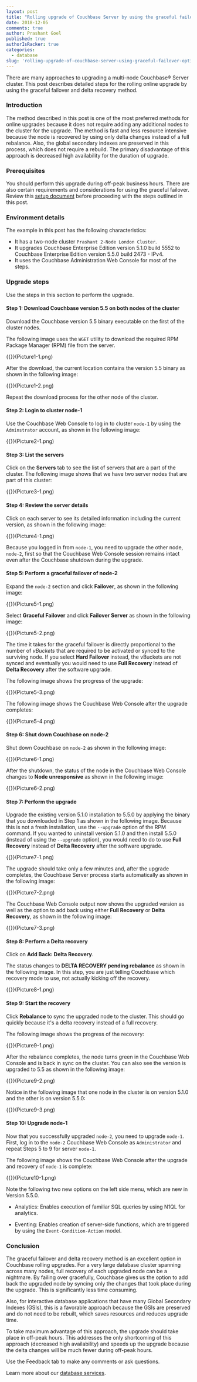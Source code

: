 ```yaml
---
layout: post
title: "Rolling upgrade of Couchbase Server by using the graceful failover option"
date: 2018-12-05
comments: true
author: Prashant Goel
published: true
authorIsRacker: true
categories:
  - database
slug: 'rolling-upgrade-of-couchbase-server-using-graceful-failover-option' 
---
```


There are many approaches to upgrading a multi-node Couchbase&reg; Server cluster.
This post describes detailed steps for the rolling online upgrade by using the
graceful failover and delta recovery method.

<!--more-->

### Introduction

The method described in this post is one of the most preferred methods for online
upgrades because it does not require adding any additional nodes to the cluster
for the upgrade. The method is fast and less resource intensive because the node
is recovered by using only delta changes instead of a full rebalance. Also, the
global secondary indexes are preserved in this process, which does not require
a rebuild. The primary disadvantage of this approach is decreased high
availability for the duration of upgrade.

### Prerequisites

You should perform this upgrade during off-peak business hours.  There are
also certain requirements and considerations for using the graceful failover.
Review this [setup document](https://docs.couchbase.com/server/5.5/clustersetup/setup-failover-graceful.html)
before proceeding with the steps outlined in this post.

### Environment details

The example in this post has the following characteristics:

- It has a two-node cluster `Prashant 2-Node London Cluster`.
- It upgrades Couchbase Enterprise Edition version 5.1.0 build 5552 to Couchbase
Enterprise Edition version 5.5.0 build 2473 - IPv4.
- It uses the Couchbase Administration Web Console for most of the steps.

### Upgrade steps

Use the steps in this section to perform the upgrade.

#### Step 1: Download Couchbase version 5.5 on both nodes of the cluster

Download the Couchbase version 5.5 binary executable on the first of the cluster
nodes.

The following image uses the `WGET` utility to download the required RPM Package
Manager (RPM) file from the server.

{{<image src="" title="" alt="">}}(Picture1-1.png)

After the download, the current location contains the version 5.5 binary as shown
in the following image:

{{<image src="" title="" alt="">}}(Picture1-2.png)

Repeat the download process for the other node of the cluster.

#### Step 2: Login to cluster node-1

Use the Couchbase Web Console to log in to cluster `node-1` by using the
`Adminstrator` account, as shown in the following image:

{{<image src="" title="" alt="">}}(Picture2-1.png)

#### Step 3: List the servers

Click on the **Servers** tab to see the list of servers that are a part of the
cluster. The following image shows that we have two server nodes that are part
of this cluster:

{{<image src="" title="" alt="">}}(Picture3-1.png)

#### Step 4: Review the server details

Click on each server to see its detailed information including the current
version, as shown in the following image:

{{<image src="" title="" alt="">}}(Picture4-1.png)

Because you logged in from `node-1`, you need to upgrade the other node, `node-2`,
first so that the Couchbase Web Console session remains intact even after the
Couchbase shutdown during the upgrade.

#### Step 5: Perform a graceful failover of node-2

Expand the `node-2` section and click **Failover**, as shown in the following
image:

{{<image src="" title="" alt="">}}(Picture5-1.png)

Select **Graceful Failover** and click **Failover Server** as shown in the
following image:

{{<image src="" title="" alt="">}}(Picture5-2.png)

The time it takes for the graceful failover is directly proportional to the
number of *vBuckets* that are required to be activated or synced to the surviving
node. If you select **Hard Failover** instead, the vBuckets are not synced and
eventually you would need to use **Full Recovery** instead of **Delta Recovery**
after the software upgrade.

The following image shows the progress of the upgrade:

{{<image src="" title="" alt="">}}(Picture5-3.png)

The following image shows the Couchbase Web Console after the upgrade completes:

{{<image src="" title="" alt="">}}(Picture5-4.png)

#### Step 6: Shut down Couchbase on node-2

Shut down Couchbase on `node-2` as shown in the following image:

{{<image src="" title="" alt="">}}(Picture6-1.png)

After the shutdown, the status of the node in the Couchbase Web Console changes
to **Node unresponsive** as shown in the following image:

{{<image src="" title="" alt="">}}(Picture6-2.png)

#### Step 7: Perform the upgrade

Upgrade the existing version 5.1.0 installation to 5.5.0 by applying the binary
that you downloaded in Step 1 as shown in the following image. Because this is
not a fresh installation, use the `--upgrade` option of the RPM command. If you
wanted to uninstall version 5.1.0 and then install 5.5.0 (instead of using the
`--upgrade` option), you would need to do to use **Full Recovery** instead of
**Delta Recovery** after the software upgrade.

{{<image src="" title="" alt="">}}(Picture7-1.png)

The upgrade should take only a few minutes and, after the upgrade completes, the
Couchbase Server process starts automatically as shown in the following image:

{{<image src="" title="" alt="">}}(Picture7-2.png)

The Couchbase Web Console output now shows the upgraded version as well as the
option to add back using either **Full Recovery** or **Delta Recovery**, as
shown in the following image:

{{<image src="" title="" alt="">}}(Picture7-3.png)

#### Step 8: Perform a Delta recovery

Click on **Add Back: Delta Recovery**.

The status changes to **DELTA RECOVERY pending rebalance** as shown in the
following image. In this step, you are just telling Couchbase which recovery
mode to use, not actually kicking off the recovery.

{{<image src="" title="" alt="">}}(Picture8-1.png)

#### Step 9: Start the recovery

Click **Rebalance** to sync the upgraded node to the cluster. This should go
quickly because it's a delta recovery instead of a full recovery.

The following image shows the progress of the recovery:

{{<image src="" title="" alt="">}}(Picture9-1.png)

After the rebalance completes, the node turns green in the Couchbase Web Console
and is back in sync on the cluster. You can also see the version is upgraded to
5.5 as shown in the following image:

{{<image src="" title="" alt="">}}(Picture9-2.png)

Notice in the following image that one node in the cluster is on version 5.1.0
and the other is on version 5.5.0:

{{<image src="" title="" alt="">}}(Picture9-3.png)

#### Step 10: Upgrade node-1

Now that you successfully upgraded `node-2`, you need to upgrade `node-1`. First,
log in to the `node-2` Couchbase Web Console as `Administrator` and repeat Steps
5 to 9 for server `node-1`.

The following image shows the Couchbase Web Console after the upgrade and
recovery of `node-1` is complete:

{{<image src="" title="" alt="">}}(Picture10-1.png)

Note the following two new options on the left side menu, which are new in
Version 5.5.0.

- Analytics: Enables execution of familiar SQL queries by using N1QL for analytics.

- Eventing: Enables creation of server-side functions, which are triggered
  by using the `Event-Condition-Action` model.

### Conclusion

The graceful failover and delta recovery method is an excellent option in
Couchbase rolling upgrades. For a very large database cluster spanning across
many nodes, full recovery of each upgraded node can be a nightmare. By failing
over gracefully, Couchbase gives us the option to add back the upgraded node by
syncing only the changes that took place during the upgrade. This is
significantly less time consuming.

Also, for interactive database applications that have many Global Secondary
Indexes (GSIs), this is a favorable approach because the GSIs are preserved and
do not need to be rebuilt, which saves resources and reduces upgrade time.

To take maximum advantage of this approach, the upgrade should take place in
off-peak hours. This addresses the only shortcoming of this approach (decreased
high availability) and speeds up the upgrade because the delta changes will be
much fewer during off-peak hours.

Use the Feedback tab to make any comments or ask questions.

Learn more about our [database services](https://www.rackspace.com/dba-services).

